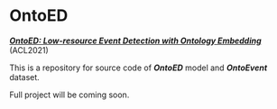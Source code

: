# OntoED

[***OntoED: Low-resource Event Detection with Ontology Embedding***](https://arxiv.org/abs/2105.10922) (ACL2021)

This is a repository for source code of ***OntoED*** model and ***OntoEvent*** dataset.

Full project will be coming soon. 
